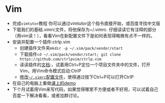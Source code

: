 # Vim
- 完成`vimtutor`教程 你可以通过vimtutor这个指令直接开始，或百度寻找中文版
- 下载我们的基础.vimrc文件，将他保存为~/.vimrc. 仔细读读它有注释的部分（用vim读！），看看Vim在新配置文件下是如何表现得略微有点不一样的。
- 安装并配置一个插件:ctrlp.vim
    - 创建插件文件夹`mkdir -p ~/.vim/pack/vendor/start`
    - 下载插件`cd ~/.vim/pack/vendor/start; git clone https://github.com/ctrlpvim/ctrlp.vim`
    - 读读插件的[文档](https://github.com/ctrlpvim/ctrlp.vim/blob/master/readme.md):，试着用Ctrl+P定位一个项目文件夹中的文件，打开Vim，用Vim命令模式启动:CtrlP
    - [修改`~/.vimrc`配置文件](https://github.com/ctrlpvim/ctrlp.vim/blob/master/readme.md#basic-options)，使得通过按下Ctrl+P可以打开CtrlP
- 在自己的电脑上重做[课上的demo](https://missing.csail.mit.edu/2020/editors/#demo)
- 下个月试着用Vim来写代码，如果觉得哪里不方便或者不好用，可以试着自己百度一下解决看看，或者加群讨论。

